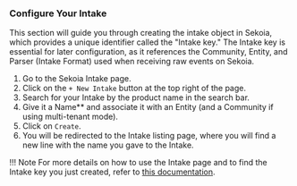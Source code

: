 ### Configure Your Intake

This section will guide you through creating the intake object in Sekoia, which provides a unique identifier called the "Intake key." The Intake key is essential for later configuration, as it references the Community, Entity, and Parser (Intake Format) used when receiving raw events on Sekoia.

1. Go to the Sekoia Intake page.
2. Click on the `+ New Intake` button at the top right of the page.
3. Search for your Intake by the product name in the search bar.
4. Give it a Name** and associate it with an Entity (and a Community if using multi-tenant mode).
5. Click on `Create`.
6. You will be redirected to the Intake listing page, where you will find a new line with the name you gave to the Intake.

!!! Note
For more details on how to use the Intake page and to find the Intake key you just created, refer to [this documentation](https://docs.sekoia.io/xdr/features/automate/manage-accounts/).
